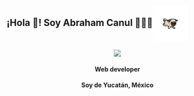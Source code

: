 ## ¡Hola 👋! Soy Abraham Canul 👨🏻‍💻<img align="center" width="80" src="https://github.com/AbrahamCanul-Abe/abrahamcanul-abe/blob/main/dog.gif" />

   
<p align="center" width="300">
   <img align="center" width="200" src="https://github.com/AbrahamCanul-Abe/abrahamcanul-abe/blob/main/me.png" "style: border-radius: 100%"/>
   <h4 align="center">Web developer</h4>
   <h4 align="center">Soy de Yucatán, México</h4>
</p>
<p align="center" width="300">
   </p>
